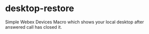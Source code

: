 # desktop-restore
Simple Webex Devices Macro which shows your local desktop after answered call has closed it.

